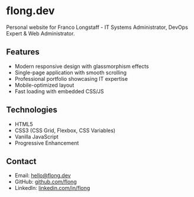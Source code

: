 # flong.dev

Personal website for Franco Longstaff - IT Systems Administrator, DevOps Expert & Web Administrator.

## Features

- Modern responsive design with glassmorphism effects
- Single-page application with smooth scrolling
- Professional portfolio showcasing IT expertise
- Mobile-optimized layout
- Fast loading with embedded CSS/JS

## Technologies

- HTML5
- CSS3 (CSS Grid, Flexbox, CSS Variables)
- Vanilla JavaScript
- Progressive Enhancement

## Contact

- Email: hello@flong.dev
- GitHub: [github.com/flong](https://github.com/flong)
- LinkedIn: [linkedin.com/in/flong](https://linkedin.com/in/flong)
